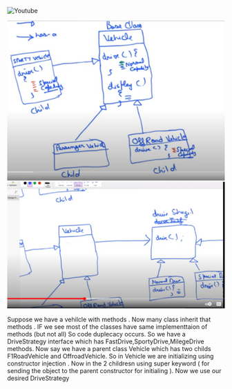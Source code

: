 ![Youtube](https://www.youtube.com/watch?v=u8DttUrXtEw)

![image](SR1.png)
![image](SR2.png)


Suppose we have a vehilcle with methods .
Now many class inherit that methods .
IF we see most of the classes have same implementtaion of methods (but not all)
So code duplecacy occurs.
So we have a DriveStrategy interface which has FastDrive,SportyDrive,MilegeDrive methods.
Now say we have a parent class Vehicle which has two childs F1RoadVehicle and OffroadVehicle.
So in Vehicle we are initializing using constructor injection . 
Now in the 2 childresn using super keyword ( for sending the object to the parent constructor for initialing ). Now we use our desired DriveStrategy